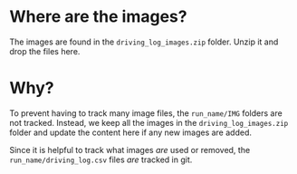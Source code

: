 # Where are the images?

The images are found in the `driving_log_images.zip` folder. Unzip it and drop the
files here.

# Why?

To prevent having to track many image files, the `run_name/IMG` folders
are not tracked. Instead, we keep all the images in the `driving_log_images.zip`
folder and update the content here if any new images are added.

Since it is helpful to track what images _are_ used or removed, the
`run_name/driving_log.csv` files _are_ tracked in git.